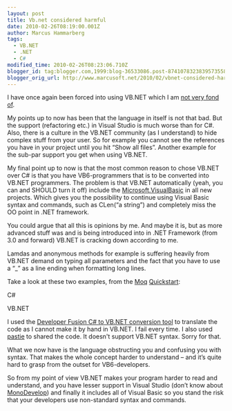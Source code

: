 ```yaml
---
layout: post
title: Vb.net considered harmful
date: 2010-02-26T08:19:00.001Z
author: Marcus Hammarberg
tags:
  - VB.NET
  - .NET
  - C#
modified_time: 2010-02-26T08:23:06.710Z
blogger_id: tag:blogger.com,1999:blog-36533086.post-8741078323839573558
blogger_orig_url: http://www.marcusoft.net/2010/02/vbnet-considered-harmful.html
---
```



I have once again been forced into using VB.NET which I am
<a href="http://www.marcusoft.net/2007/03/vbnet-or-c.html"
target="_blank">not very fond of</a>.

My points up to now has been that the language in itself is not that
bad. But the support (refactoring etc.) in Visual Studio is much worse
than for C#. Also, there is a culture in the VB.NET community (as I
understand) to hide complex stuff from your user. So for example you
cannot see the references you have in your project until you hit “Show
all files”. Another example for the sub-par support you get when using
VB.NET.

My final point up to now is that the most common reason to chose VB.NET
over C# is that you have VB6-programmers that is to be converted into
VB.NET programmers. The problem is that VB.NET automatically (yeah, you
can and SHOULD turn it off) include the <a
href="http://msdn.microsoft.com/en-us/library/microsoft.visualbasic.aspx"
target="_blank">Microsoft.VisualBasic</a> in all new projects. Which
gives you the possibility to continue using Visual Basic syntax and
commands, such as CLen(“a string”) and completely miss the OO point in
.NET framework.

You could argue that all this is opinions by me. And maybe it is, but as
more advanced stuff was and is being introduced into in .NET Framework
(from 3.0 and forward) VB.NET is cracking down according to me.

Lamdas and anonymous methods for example is suffering heavily from
VB.NET demand on typing all parameters and the fact that you have to use
a “\_” as a line ending when formatting long lines.

Take a look at these two examples, from the
<a href="http://code.google.com/p/moq/" target="_blank">Moq</a> <a href="http://code.google.com/p/moq/wiki/QuickStart"
target="_blank">Quickstart</a>:

C#

VB.NET

<span class="small">I used the
<a href="http://www.developerfusion.com/tools/convert/csharp-to-vb/"
target="_blank">Developer Fusion C# to VB.NET conversion tool</a> to
translate the code as I cannot make it by hand in VB.NET. I fail every
time. I also used <a href="Pastie.org" target="_blank">pastie</a> to
shared the code. It doesn't support VB.NET syntax. Sorry for
that.

What we now have is the language obstructing you and confusing you with
syntax. That makes the whole concept harder to understand – and it’s
quite hard to grasp from the outset for VB6-developers.

So from my point of view VB.NET makes your program harder to read and
understand, and you have lesser support in Visual Studio (don’t know
about <a href="http://monodevelop.com/" target="_blank">MonoDevelop</a>)
and finally it includes all of Visual Basic so you stand the risk that
your developers use non-standard syntax and commands.
